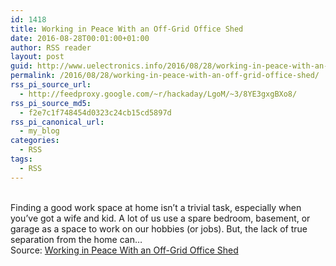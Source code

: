 ```yaml
---
id: 1418
title: Working in Peace With an Off-Grid Office Shed
date: 2016-08-28T00:01:00+01:00
author: RSS reader
layout: post
guid: http://www.uelectronics.info/2016/08/28/working-in-peace-with-an-off-grid-office-shed/
permalink: /2016/08/28/working-in-peace-with-an-off-grid-office-shed/
rss_pi_source_url:
  - http://feedproxy.google.com/~r/hackaday/LgoM/~3/8YE3gxgBXo8/
rss_pi_source_md5:
  - f2e7c1f748454d0323c24cb15cd5897d
rss_pi_canonical_url:
  - my_blog
categories:
  - RSS
tags:
  - RSS
---
```

&#013;  
Finding a good work space at home isn’t a trivial task, especially when you’ve got a wife and kid. A lot of us use a spare bedroom, basement, or garage as a space to work on our hobbies (or jobs). But, the lack of true separation from the home can…&#013;  
Source: <a href="http://feedproxy.google.com/~r/hackaday/LgoM/~3/8YE3gxgBXo8/" target="_blank">Working in Peace With an Off-Grid Office Shed</a>